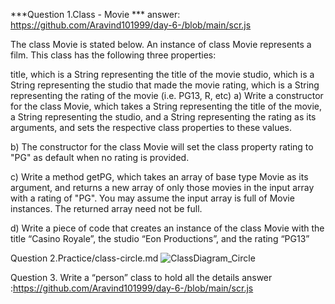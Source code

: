 ***Question 1.Class - Movie ***
answer: https://github.com/Aravind101999/day-6-/blob/main/scr.js

The class Movie is stated below. An instance of class Movie represents a film. This class has the following three properties:

title, which is a String representing the title of the movie
studio, which is a String representing the studio that made the movie
rating, which is a String representing the rating of the movie (i.e. PG­13, R, etc)
a) Write a constructor for the class Movie, which takes a String representing the title of the movie, a String representing the studio, and a String representing the rating as its arguments, and sets the respective class properties to these values.

b) The constructor for the class Movie will set the class property rating to "PG" as default when no rating is provided.

c) Write a method getPG, which takes an array of base type Movie as its argument, and returns a new array of only those movies in the input array with a rating of "PG". You may assume the input array is full of Movie instances. The returned array need not be full.

d) Write a piece of code that creates an instance of the class Movie with the title “Casino Royale”, the studio “Eon Productions”, and the rating “PG­13”



Question 2.Practice/class-circle.md
![ClassDiagram_Circle](https://github.com/Aravind101999/day-6-/assets/63011485/c99636e8-3219-4fec-84df-45e938e0cb98)


 Question 3. Write a “person” class to hold all the details
 answer :https://github.com/Aravind101999/day-6-/blob/main/scr.js
